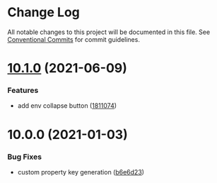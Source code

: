 # Change Log

All notable changes to this project will be documented in this file.
See [Conventional Commits](https://conventionalcommits.org) for commit guidelines.

# [10.1.0](https://gitlab.com/rxap/packages/compare/@rxap/environment@10.0.0...@rxap/environment@10.1.0) (2021-06-09)


### Features

* add env collapse button ([1811074](https://gitlab.com/rxap/packages/commit/181107474383ab835665f227d68e30001de13b08))





# 10.0.0 (2021-01-03)


### Bug Fixes

* custom property key generation ([b6e6d23](https://gitlab.com/rxap/packages/commit/b6e6d23215f0b35e0de2d35003b186a3d435b8e4))
